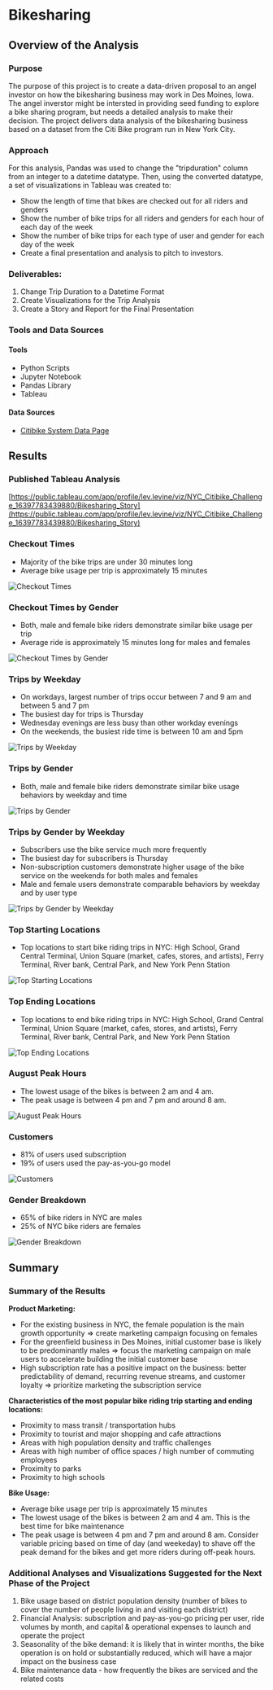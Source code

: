 # Bikesharing

## Overview of the Analysis

### Purpose

The purpose of this project is to create a data-driven proposal to an angel investor on how the bikesharing business may work in Des Moines, Iowa. The angel inverstor might be intersted in providing seed funding to explore a bike sharing program, but needs a detailed analysis to make their decision. The project delivers data analysis of the bikesharing business based on a dataset from the Citi Bike program run in New York City. 

### Approach

For this analysis, Pandas was used to change the "tripduration" column from an integer to a datetime datatype. Then, using the converted datatype, a set of visualizations in Tableau was created to:

- Show the length of time that bikes are checked out for all riders and genders
- Show the number of bike trips for all riders and genders for each hour of each day of the week
- Show the number of bike trips for each type of user and gender for each day of the week
- Create a final presentation and analysis to pitch to investors.

### Deliverables: 

1. Change Trip Duration to a Datetime Format
2. Create Visualizations for the Trip Analysis
3. Create a Story and Report for the Final Presentation

### Tools and Data Sources

#### Tools

- Python Scripts
- Jupyter Notebook
- Pandas Library
- Tableau

#### Data Sources

- [Citibike System Data Page](https://www.citibikenyc.com/system-data)

## Results

### Published Tableau Analysis

[https://public.tableau.com/app/profile/lev.levine/viz/NYC_Citibike_Challenge_16397783439880/Bikesharing_Story](https://public.tableau.com/app/profile/lev.levine/viz/NYC_Citibike_Challenge_16397783439880/Bikesharing_Story)

### Checkout Times

- Majority of the bike trips are under 30 minutes long
- Average bike usage per trip is approximately 15 minutes

![Checkout Times](/Resources/checkout_times.png)

### Checkout Times by Gender

- Both, male and female bike riders demonstrate similar bike usage per trip
- Average ride is approximately 15 minutes long for males and females

![Checkout Times by Gender](/Resources/checkout_times_by_gender.png)

### Trips by Weekday

- On workdays, largest number of trips occur between 7 and 9 am and between 5 and 7 pm
- The busiest day for trips is Thursday
- Wednesday evenings are less busy than other workday evenings
- On the weekends, the busiest ride time is between 10 am and 5pm

![Trips by Weekday](/Resources/trips_by_weekday.png)

### Trips by Gender

- Both, male and female bike riders demonstrate similar bike usage behaviors by weekday and time

![Trips by Gender](/Resources/trips_by_gender.png)

### Trips by Gender by Weekday

- Subscribers use the bike service much more frequently
- The busiest day for subscribers is Thursday
- Non-subscription customers demonstrate higher usage of the bike service on the weekends for both males and females
- Male and female users demonstrate comparable behaviors by weekday and by user type

![Trips by Gender by Weekday](/Resources/trips_by_gender_by_weekday.png)

### Top Starting Locations

- Top locations to start bike riding trips in NYC: High School, Grand Central Terminal, Union Square (market, cafes, stores, and artists), Ferry Terminal, River bank, Central Park, and New York Penn Station

![Top Starting Locations](/Resources/top_starting_locations.png)

### Top Ending Locations

- Top locations to end bike riding trips in NYC: High School, Grand Central Terminal, Union Square (market, cafes, stores, and artists), Ferry Terminal, River bank, Central Park, and New York Penn Station

![Top Ending Locations](/Resources/top_ending_locations.png)

### August Peak Hours

- The lowest usage of the bikes is between 2 am and 4 am. 
- The peak usage is between 4 pm and 7 pm and around 8 am. 

![August Peak Hours](/Resources/august_peak_hours.png)

### Customers

- 81% of users used subscription
- 19% of users used the pay-as-you-go model

![Customers](/Resources/customers.png)

### Gender Breakdown

- 65% of bike riders in NYC are males
- 25% of NYC bike riders are females


![Gender Breakdown](/Resources/gender_breakdown.png)

## Summary

### Summary of the Results

**Product Marketing:**

- For the existing business in NYC, the female population is the main growth opportunity => create marketing campaign focusing on females
- For the greenfield business in Des Moines, initial customer base is likely to be predominantly males => focus the marketing campaign on male users to accelerate building the initial customer base
- High subscription rate has a positive impact on the business: better predictability of demand, recurring revenue streams, and customer loyalty => prioritize marketing the subscription service

**Characteristics of the most popular bike riding trip starting and ending locations:**

- Proximity to mass transit / transportation hubs
- Proximity to tourist and major shopping and cafe attractions
- Areas with high population density and traffic challenges
- Areas with high number of office spaces / high number of commuting employees
- Proximity to parks
- Proximity to high schools

**Bike Usage:** 

- Average bike usage per trip is approximately 15 minutes
- The lowest usage of the bikes is between 2 am and 4 am. This is the best time for bike maintenance
- The peak usage is between 4 pm and 7 pm and around 8 am. Consider variable pricing based on time of day (and weekeday) to shave off the peak demand for the bikes and get more riders during off-peak hours.

### Additional Analyses and Visualizations Suggested for the Next Phase of the Project

1. Bike usage based on district population density (number of bikes to cover the number of people living in and visiting each district)
2. Financial Analysis: subscription and pay-as-you-go pricing per user, ride volumes by month, and capital & operational expenses to launch and operate the project
3. Seasonality of the bike demand: it is likely that in winter months, the bike operation is on hold or substantially reduced, which will have a major impact on the business case
4. Bike maintenance data - how frequently the bikes are serviced and the related costs
